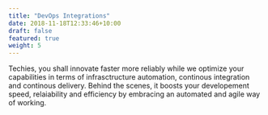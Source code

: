 ```yaml
---
title: "DevOps Integrations"
date: 2018-11-18T12:33:46+10:00
draft: false
featured: true
weight: 5
---
```


Techies, you shall innovate faster more reliably while we optimize your capabilities in 
terms of infrasctructure automation, continous integration and continous delivery. 
Behind the scenes, it boosts your developement speed, relaiability and efficiency by 
embracing an automated and agile way of working. 